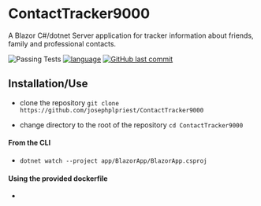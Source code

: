 # ContactTracker9000
A Blazor C#/dotnet Server application for tracker information about friends, family and professional contacts.

![Passing Tests](https://github.com/github/docs/actions/workflows/main.yml/badge.svg)
[![language](https://img.shields.io/badge/language-C%23-239120)](https://learn.microsoft.com/en-us/dotnet/csharp/tour-of-csharp/tutorials/)
[![GitHub last commit](https://img.shields.io/github/last-commit/josephplpriest/ContactTracker9000)](#)

## Installation/Use

- clone the repository
`git clone https://github.com/josephplpriest/ContactTracker9000`

- change directory to the root of the repository
`cd ContactTracker9000`

#### From the CLI
- `dotnet watch --project app/BlazorApp/BlazorApp.csproj`

#### Using the provided dockerfile

- 

